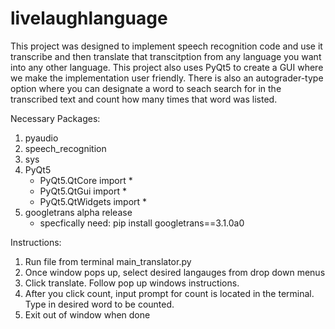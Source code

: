 # livelaughlanguage

This project was designed to implement speech recognition code and use it transcribe and then translate that transcitption from any language you want into any other language. This project also uses PyQt5 to create a GUI where we make the implementation user friendly. There is also an autograder-type option where you can designate a word to seach search for in the transcribed text and count how many times that word was listed. 

Necessary Packages:
1. pyaudio
2. speech_recognition
3. sys
4. PyQt5 
    - PyQt5.QtCore import *
    - PyQt5.QtGui import *
    - PyQt5.QtWidgets import *
5. googletrans alpha release
    - specfically need: pip install googletrans==3.1.0a0

Instructions:
1. Run file from terminal main_translator.py
2. Once window pops up, select desired langauges from drop down menus
3. Click translate. Follow pop up windows instructions.
4. After you click count, input prompt for count is located in the terminal. Type in desired word to be counted.
5. Exit out of window when done
